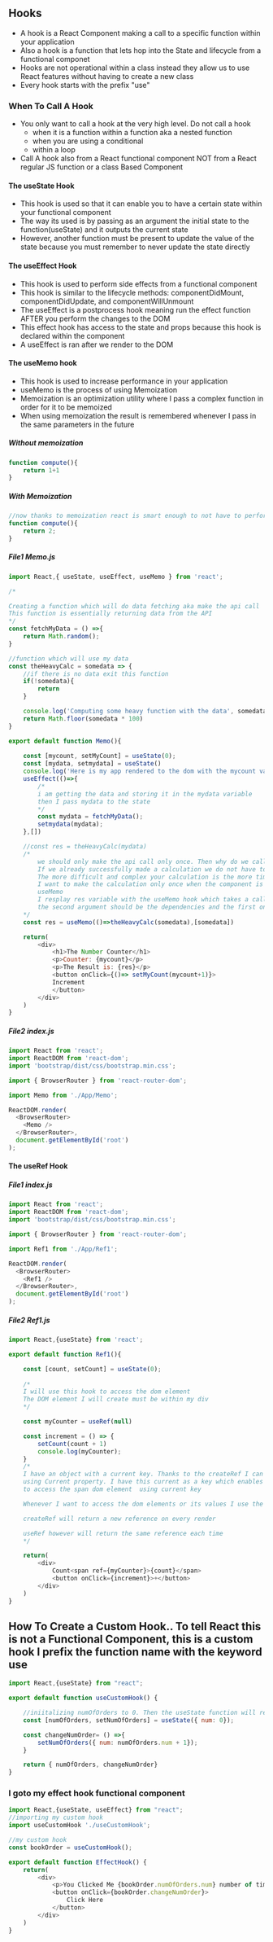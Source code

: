 ## Hooks
- A hook is a React Component making a call to a specific function within your application
- Also a hook is a function that lets hop into the State and lifecycle from a functional componet
- Hooks are not operational within a class instead they allow us to use React features without having to create a new class
- Every hook starts with the prefix "use"



### When To Call A Hook
- You only want to call a hook at the very high level. Do not call a hook
	- when it is a function within a function aka a nested function
	- when you are using a conditional
	- within a loop
- Call A hook also from a React functional component NOT from a React regular JS function or a class Based Component




####  The useState Hook
- This hook is used so that it can enable you to have a certain state within your functional component
- The way its used is by passing as an argument the initial state to the function(useState) and it outputs the current state
- However, another function must be present to update the value of the state because you must remember to never update the state directly

####  The useEffect Hook
- This hook is used to perform side effects from a functional component
- This hook is similar to the lifecycle methods: componentDidMount, componentDidUpdate, and componentWillUnmount 
- The useEffect is a postprocess hook meaning run the effect function AFTER you perform the changes to the DOM
- This effect hook has access to the state and props because this hook is declared within the component
- A useEffect is ran after we render to the DOM

#### The useMemo hook
- This hook is used to increase performance in your application
- useMemo is the process of using Memoization
- Memoization is an optimization utility where I pass a complex function in order for it to be memoized
- When using memoization the result is remembered whenever I pass in the same parameters in the future

##### Without memoization
```js
function compute(){
	return 1+1
}
```

##### With Memoization
```js
//now thanks to memoization react is smart enough to not have to perform the calculation it will just output 2
function compute(){
	return 2;
}
```
##### File1 Memo.js
```js
import React,{ useState, useEffect, useMemo } from 'react';

/*

Creating a function which will do data fetching aka make the api call
This function is essentially returning data from the API
*/
const fetchMyData = () =>{
	return Math.random();
}

//function which will use my data
const theHeavyCalc = somedata => {
	//if there is no data exit this function
	if(!somedata){
		return
	}

	console.log('Computing some heavy function with the data', somedata);
	return Math.floor(somedata * 100)
}

export default function Memo(){
	
	const [mycount, setMyCount] = useState(0);
	const [mydata, setmydata] = useState()
	console.log('Here is my app rendered to the dom with the mycount variable', mycount)
	useEffect(()=>{
		/*
		i am getting the data and storing it in the mydata variable
		then I pass mydata to the state
		*/
		const mydata = fetchMyData();
		setmydata(mydata);
	},[])

	//const res = theHeavyCalc(mydata)
	/*
		we should only make the api call only once. Then why do we call the function again and again?
		If we already successfully made a calculation we do not have to perform the calculation again and again.
		The more difficult and complex your calculation is the more time it will take for your application to load
		I want to make the calculation only once when the component is mounted. To solve this problem I use the hook
		useMemo 
		I resplay res variable with the useMemo hook which takes a callback function as an argument
		the second argument should be the dependencies and the first one is the callback
	*/
	const res = useMemo(()=>theHeavyCalc(somedata),[somedata])

	return(
		<div>
			<h1>The Number Counter</h1>
			<p>Counter: {mycount}</p>
			<p>The Result is: {res}</p>
			<button onClick={()=> setMyCount(mycount+1)}>
			Increment
			</button>
		</div>
	)
}
```


##### File2 index.js
```js
import React from 'react';
import ReactDOM from 'react-dom';
import 'bootstrap/dist/css/bootstrap.min.css';

import { BrowserRouter } from 'react-router-dom';

import Memo from './App/Memo';

ReactDOM.render(
  <BrowserRouter>
    <Memo />
  </BrowserRouter>,
  document.getElementById('root')
);

```



#### The useRef Hook

##### File1 index.js
```js
import React from 'react';
import ReactDOM from 'react-dom';
import 'bootstrap/dist/css/bootstrap.min.css';

import { BrowserRouter } from 'react-router-dom';

import Ref1 from './App/Ref1';

ReactDOM.render(
  <BrowserRouter>
    <Ref1 />
  </BrowserRouter>,
  document.getElementById('root')
);

```


##### File2 Ref1.js
```js
import React,{useState} from 'react';

export default function Ref1(){

	const [count, setCount] = useState(0);
	
	/*
	I will use this hook to access the dom element
	The DOM element I will create must be within my div
	*/

	const myCounter = useRef(null)

	const increment = () => {
		setCount(count + 1)
		console.log(myCounter);
	}
	/*
	I have an object with a current key. Thanks to the createRef I can access the current object 
	using Current property. I have this current as a key which enables me 
	to access the span dom element  using current key

	Whenever I want to access the dom elements or its values I use the useRef Hook

	createRef will return a new reference on every render

	useRef however will return the same reference each time
	*/

	return(
		<div>
			Count<span ref={myCounter}>{count}</span>
			<button onClick={increment}>+</button>
		</div>
	)
}

```



## How To Create a Custom Hook.. To tell React this is not a Functional Component, this is a custom hook I prefix the function name with the keyword use
```js
import React,{useState} from "react";

export default function useCustomHook() {

	//iniitalizing numOfOrders to 0. Then the useState function will return the setNumOfOrder to change the value of my initial state(num of Orders) 
	const [numOfOrders, setNumOfOrders] = useState({ num: 0});

	const changeNumOrder= () =>{
		setNumOfOrders({ num: numOfOrders.num + 1});
	}

	return { numOfOrders, changeNumOrder}
}

```

### I goto my effect hook functional component
```js
import React,{useState, useEffect} from "react";
//importing my custom hook
import useCustomHook './useCustomHook';

//my custom hook
const bookOrder = useCustomHook();

export default function EffectHook() {
	return(
		<div>
			<p>You Clicked Me {bookOrder.numOfOrders.num} number of times</p>
			<button onClick={bookOrder.changeNumOrder}>
				Click Here
			</button>
		</div>
	)
}
```